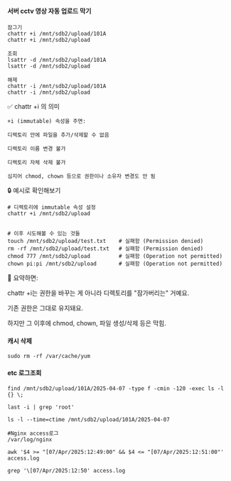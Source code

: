#### 서버 cctv 영상 자동 업로드 막기

```less
잠그기
chattr +i /mnt/sdb2/upload/101A
chattr +i /mnt/sdb2/upload

조회
lsattr -d /mnt/sdb2/upload/101A
lsattr -d /mnt/sdb2/upload

해제
chattr -i /mnt/sdb2/upload/101A
chattr -i /mnt/sdb2/upload
```

✅ chattr +i 의 의미
```less
+i (immutable) 속성을 주면:

디렉토리 안에 파일을 추가/삭제할 수 없음

디렉토리 이름 변경 불가

디렉토리 자체 삭제 불가

심지어 chmod, chown 등으로 권한이나 소유자 변경도 안 됨
```


🔒 예시로 확인해보기

```less
# 디렉토리에 immutable 속성 설정
chattr +i /mnt/sdb2/upload


# 이후 시도해볼 수 있는 것들
touch /mnt/sdb2/upload/test.txt    # 실패함 (Permission denied)
rm -rf /mnt/sdb2/upload/test.txt   # 실패함 (Permission denied)
chmod 777 /mnt/sdb2/upload         # 실패함 (Operation not permitted)
chown pi:pi /mnt/sdb2/upload       # 실패함 (Operation not permitted)
```

🔐 요약하면:

chattr +i는 권한을 바꾸는 게 아니라 디렉토리를 "잠가버리는" 거예요.

기존 권한은 그대로 유지돼요.

하지만 그 이후에 chmod, chown, 파일 생성/삭제 등은 막힘.

#### 캐시 삭제

```less
sudo rm -rf /var/cache/yum
```

#### etc 로그조회

```less
find /mnt/sdb2/upload/101A/2025-04-07 -type f -cmin -120 -exec ls -l {} \;

last -i | grep 'root'   

ls -l --time=ctime /mnt/sdb2/upload/101A/2025-04-07

#Nginx access로그
/var/log/nginx

awk '$4 >= "[07/Apr/2025:12:49:00" && $4 <= "[07/Apr/2025:12:51:00"' access.log

grep '\[07/Apr/2025:12:50' access.log
```




